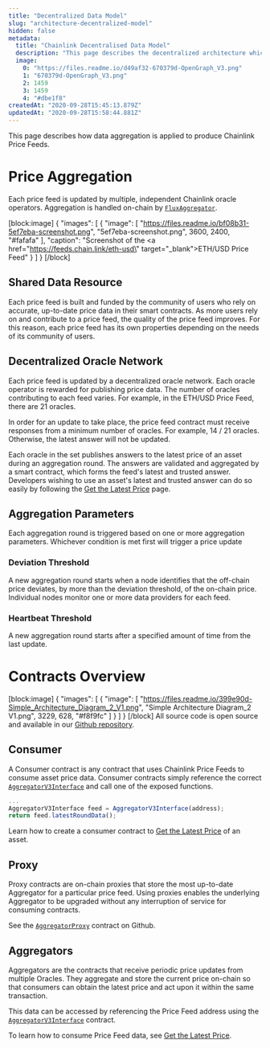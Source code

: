 ```yaml
---
title: "Decentralized Data Model"
slug: "architecture-decentralized-model"
hidden: false
metadata: 
  title: "Chainlink Decentralised Data Model"
  description: "This page describes the decentralized architecture which enables Chainlink to aggregate data from multiple independent node operators."
  image: 
    0: "https://files.readme.io/d49af32-670379d-OpenGraph_V3.png"
    1: "670379d-OpenGraph_V3.png"
    2: 1459
    3: 1459
    4: "#dbe1f8"
createdAt: "2020-09-28T15:45:13.879Z"
updatedAt: "2020-09-28T15:58:44.881Z"
---
```

This page describes how data aggregation is applied to produce Chainlink Price Feeds.

# Price Aggregation

Each price feed is updated by multiple, independent Chainlink oracle operators. Aggregation is handled on-chain by <a href="https://github.com/smartcontractkit/chainlink/blob/master/evm-contracts/src/v0.6/FluxAggregator.sol" target="_blank">`FluxAggregator`</a>.

[block:image]
{
  "images": [
    {
      "image": [
        "https://files.readme.io/bf08b31-5ef7eba-screenshot.png",
        "5ef7eba-screenshot.png",
        3600,
        2400,
        "#fafafa"
      ],
      "caption": "Screenshot of the <a href=\"https://feeds.chain.link/eth-usd\" target=\"_blank\">ETH/USD Price Feed</a>"
    }
  ]
}
[/block]
## Shared Data Resource

Each price feed is built and funded by the community of users who rely on accurate, up-to-date price data in their smart contracts. As more users rely on and contribute to a price feed, the quality of the price feed improves. For this reason, each price feed has its own properties depending on the needs of its community of users.

## Decentralized Oracle Network

Each price feed is updated by a decentralized oracle network. Each oracle operator is rewarded for publishing price data. The number of oracles contributing to each feed varies. For example, in the ETH/USD Price Feed, there are 21 oracles.

In order for an update to take place, the price feed contract must receive responses from a minimum number of oracles. For example, 14 / 21 oracles. Otherwise, the latest answer will not be updated.

Each oracle in the set publishes answers to the latest price of an asset during an aggregation round. The answers are validated and aggregated by a smart contract, which forms the feed's latest and trusted answer. Developers wishing to use an asset's latest and trusted answer can do so easily by following the [Get the Latest Price](doc:get-the-latest-price) page.

## Aggregation Parameters

Each aggregation round is triggered based on one or more aggregation parameters. Whichever condition is met first will trigger a price update

### Deviation Threshold

A new aggregation round starts when a node identifies that the off-chain price deviates, by more than the deviation threshold, of the on-chain price. Individual nodes monitor one or more data providers for each feed.

### Heartbeat Threshold

A new aggregation round starts after a specified amount of time from the last update.

# Contracts Overview

[block:image]
{
  "images": [
    {
      "image": [
        "https://files.readme.io/399e90d-Simple_Architecture_Diagram_2_V1.png",
        "Simple Architecture Diagram_2 V1.png",
        3229,
        628,
        "#f8f9fc"
      ]
    }
  ]
}
[/block]
All source code is open source and available in our <a href="https://github.com/smartcontractkit/chainlink" target="_blank">Github repository</a>.

## Consumer

A Consumer contract is any contract that uses Chainlink Price Feeds to consume asset price data. Consumer contracts simply reference the correct <a href="https://github.com/smartcontractkit/chainlink/blob/master/evm-contracts/src/v0.6/interfaces/AggregatorV3Interface.sol" target="_blank">`AggregatorV3Interface`</a> and call one of the exposed functions.

```javascript
...
AggregatorV3Interface feed = AggregatorV3Interface(address);
return feed.latestRoundData();
```

Learn how to create a consumer contract to [Get the Latest Price](doc:get-the-latest-price) of an asset.

## Proxy

Proxy contracts are on-chain proxies that store the most up-to-date Aggregator for a particular price feed. Using proxies enables the underlying Aggregator to be upgraded without any interruption of service for consuming contracts.

See the <a href="https://github.com/smartcontractkit/chainlink/blob/develop/evm-contracts/src/v0.6/AggregatorProxy.sol" target="_blank">`AggregatorProxy`</a> contract on Github.

## Aggregators

Aggregators are the contracts that receive periodic price updates from multiple Oracles. They aggregate and store the current price on-chain so that consumers can obtain the latest price and act upon it within the same transaction.

This data can be accessed by referencing the Price Feed address using the <a href="https://github.com/smartcontractkit/chainlink/blob/master/evm-contracts/src/v0.6/interfaces/AggregatorV3Interface.sol" target="_blank">`AggregatorV3Interface`</a> contract.

To learn how to consume Price Feed data, see [Get the Latest Price](doc:get-the-latest-price).